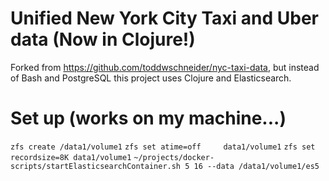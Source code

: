# Unified New York City Taxi and Uber data (Now in Clojure!)

Forked from https://github.com/toddwschneider/nyc-taxi-data, but instead of Bash and PostgreSQL
this project uses Clojure and Elasticsearch.

# Set up (works on my machine...)

`zfs create /data1/volume1`
`zfs set atime=off     data1/volume1`
`zfs set recordsize=8K data1/volume1`
`~/projects/docker-scripts/startElasticsearchContainer.sh 5 16 --data /data1/volume1/es5`


